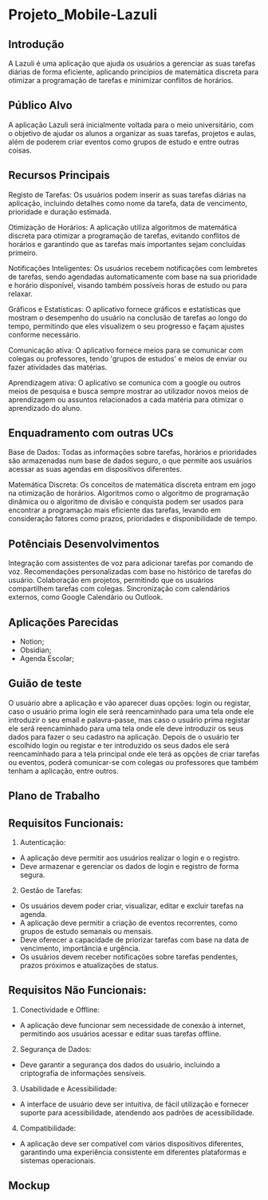 # Projeto_Mobile-Lazuli

## Introdução
A Lazuli é uma aplicação que ajuda os usuários a gerenciar as suas tarefas diárias de forma eficiente, aplicando princípios de matemática discreta para otimizar a programação de tarefas e minimizar conflitos de horários.

## Público Alvo
A aplicação Lazuli será inicialmente voltada para o meio universitário, com o objetivo de ajudar os alunos a organizar as suas tarefas, projetos e aulas, além de poderem criar eventos como grupos de estudo e entre outras coisas.

## Recursos Principais
Registo de Tarefas: Os usuários podem inserir as suas tarefas diárias na aplicação, incluindo detalhes como nome da tarefa, data de vencimento, prioridade e duração estimada.

Otimização de Horários: A aplicação utiliza algoritmos de matemática discreta para otimizar a programação de tarefas, evitando conflitos de horários e garantindo que as tarefas mais importantes sejam concluídas primeiro.

Notificações Inteligentes: Os usuários recebem notificações com lembretes de tarefas, sendo agendadas automaticamente com base na sua prioridade e horário disponível, visando também possíveis horas de estudo ou para relaxar.

Gráficos e Estatísticas: O aplicativo fornece gráficos e estatísticas que mostram o desempenho do usuário na conclusão de tarefas ao longo do tempo, permitindo que eles visualizem o seu progresso e façam ajustes conforme necessário.

Comunicação ativa: O aplicativo fornece meios para se comunicar com colegas ou professores, tendo 'grupos de estudos' e meios de enviar ou fazer atividades das matérias.

Aprendizagem ativa: O aplicativo se comunica com a google ou outros meios de pesquisa e busca sempre mostrar ao utilizador novos meios de aprendizagem ou assuntos relacionados a cada matéria para otimizar o aprendizado do aluno.

## Enquadramento com outras UCs
Base de Dados: Todas as informações sobre tarefas, horários e prioridades são armazenadas num base de dados seguro, o que permite aos usuários acessar as suas agendas em dispositivos diferentes.

Matemática Discreta: Os conceitos de matemática discreta entram em jogo na otimização de horários. Algoritmos como o algoritmo de programação dinâmica ou o algoritmo de divisão e conquista podem ser usados para encontrar a programação mais eficiente das tarefas, levando em consideração fatores como prazos, prioridades e disponibilidade de tempo.

## Potênciais Desenvolvimentos
Integração com assistentes de voz para adicionar tarefas por comando de voz.
Recomendações personalizadas com base no histórico de tarefas do usuário.
Colaboração em projetos, permitindo que os usuários compartilhem tarefas com colegas.
Sincronização com calendários externos, como Google Calendário ou Outlook.

## Aplicações Parecidas
- Notion;
- Obsidian;
- Agenda Escolar;

## Guião de teste
O usuário abre a aplicação e vão aparecer duas opções: login ou registar, caso o usuário prima login ele será reencaminhado para uma tela onde ele introduzir o seu email e palavra-passe, mas caso o usuário prima registar ele será reencaminhado para uma tela onde ele deve introduzir os seus dados para fazer o seu cadastro na aplicação. Depois de o usuário ter escolhido login ou registar e ter introduzido os seus dados ele será reencaminhado para a tela principal onde ele terá as opções de criar tarefas ou eventos, poderá comunicar-se com colegas ou professores que também tenham a aplicação, entre outros.

## Plano de Trabalho

## Requisitos Funcionais:
1. Autenticação:
- A aplicação deve permitir aos usuários realizar o login e o registro.
- Deve armazenar e gerenciar os dados de login e registro de forma segura.

2. Gestão de Tarefas:
- Os usuários devem poder criar, visualizar, editar e excluir tarefas na agenda.
- A aplicação deve permitir a criação de eventos recorrentes, como grupos de estudo semanais ou mensais.
- Deve oferecer a capacidade de priorizar tarefas com base na data de vencimento, importância e urgência.
- Os usuários devem receber notificações sobre tarefas pendentes, prazos próximos e atualizações de status.

## Requisitos Não Funcionais:
1. Conectividade e Offline:
- A aplicação deve funcionar sem necessidade de conexão à internet, permitindo aos usuários acessar e editar suas tarefas offline.

2. Segurança de Dados:
- Deve garantir a segurança dos dados do usuário, incluindo a criptografia de informações sensíveis.

3. Usabilidade e Acessibilidade:
- A interface de usuário deve ser intuitiva, de fácil utilização e fornecer suporte para acessibilidade, atendendo aos padrões de acessibilidade.

4. Compatibilidade:
- A aplicação deve ser compatível com vários dispositivos diferentes, garantindo uma experiência consistente em diferentes plataformas e sistemas operacionais.

## Mockup
